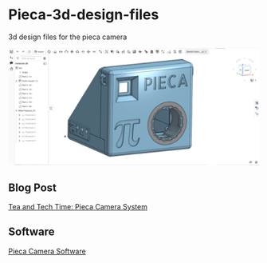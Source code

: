 # Pieca-3d-design-files
3d design files for the pieca camera

![](images/photo.png)

## Blog Post
[Tea and Tech Time: Pieca Camera System]()

## Software
[Pieca Camera Software](https://github.com/Tschucker/Pieca-camera-software)